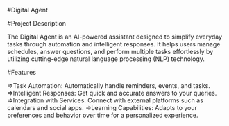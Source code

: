 


#Digital Agent




#Project Description

The Digital Agent is an AI-powered assistant designed to simplify everyday tasks through automation and intelligent responses. It helps users manage schedules, answer questions, and perform multiple tasks effortlessly by utilizing cutting-edge natural language processing (NLP) technology.

#Features

=>Task Automation: Automatically handle reminders, events, and tasks.
=>Intelligent Responses: Get quick and accurate answers to your queries.
=>Integration with Services: Connect with external platforms such as calendars and social apps.
=>Learning Capabilities: Adapts to your preferences and behavior over time for a personalized experience.
